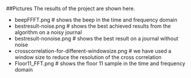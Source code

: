 ##Pictures
The results of the project are shown here.
* beepFFFT.png              # shows the beep in the time and frequency domain
* bestresult-noise.png      # shows the best achieved results from the algorithm on a noisy journal
* bestresult-nonoise.png    # shows the best result on a journal without noise
* crosscorrelation-for-different-windowsize.png # we have used a window size to reduce the resolution of the cross correlation
* Floor11_FFT.png           # shows the floor 11 sample in the time and frequency domain
